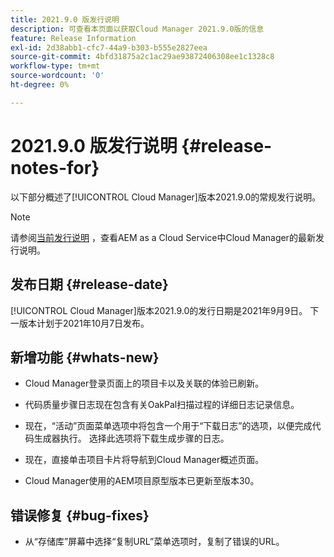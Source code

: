 ```yaml
---
title: 2021.9.0 版发行说明
description: 可查看本页面以获取Cloud Manager 2021.9.0版的信息
feature: Release Information
exl-id: 2d38abb1-cfc7-44a9-b303-b555e2827eea
source-git-commit: 4bfd31875a2c1ac29ae93872406308ee1c1328c8
workflow-type: tm+mt
source-wordcount: '0'
ht-degree: 0%

---
```


# 2021.9.0 版发行说明 {#release-notes-for}

以下部分概述了[!UICONTROL Cloud Manager]版本2021.9.0的常规发行说明。

>[!NOTE]
>请参阅[当前发行说明](https://experienceleague.adobe.com/docs/experience-manager-cloud-service/onboarding/getting-access/release-notes-cloud-manager/release-notes-cm-current.html?lang=en#getting-access) ，查看AEM as a Cloud Service中Cloud Manager的最新发行说明。

## 发布日期 {#release-date}

[!UICONTROL Cloud Manager]版本2021.9.0的发行日期是2021年9月9日。
下一版本计划于2021年10月7日发布。

## 新增功能 {#whats-new}

* Cloud Manager登录页面上的项目卡以及关联的体验已刷新。

* 代码质量步骤日志现在包含有关OakPal扫描过程的详细日志记录信息。

* 现在，“活动”页面菜单选项中将包含一个用于“下载日志”的选项，以便完成代码生成器执行。 选择此选项将下载生成步骤的日志。

* 现在，直接单击项目卡片将导航到Cloud Manager概述页面。

* Cloud Manager使用的AEM项目原型版本已更新至版本30。

## 错误修复 {#bug-fixes}

* 从“存储库”屏幕中选择“复制URL”菜单选项时，复制了错误的URL。
